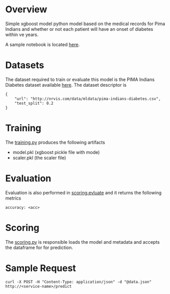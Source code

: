 # Overview
Simple xgboost model python model based on the medical records for Pima Indians and whether or not each patient will have an onset of diabetes within ve years.

A sample notebook is located [here](./DOCKER/notebooks/Explore%20Diabetes.ipynb).

# Datasets
The dataset required to train or evaluate this model is the PIMA Indians Diabetes dataset available [here](http://nrvis.com/data/mldata/pima-indians-diabetes.csv). The dataset descriptor is 

    {
        "url": "http://nrvis.com/data/mldata/pima-indians-diabetes.csv",
        "test_split": 0.2
    }

# Training
The [training.py](DOCKER/model_modules/training.py) produces the following artifacts

- model.pkl     (xgboost pickle file with mode)
- scaler.pkl    (the scaler file)

# Evaluation
Evaluation is also performed in [scoring.evluate](DOCKER/model_modules/scoring.py) and it returns the following metrics

    accuracy: <acc>

# Scoring 
The [scoring.py](DOCKER/model_modules/scoring.R) is responsible loads the model and metadata and accepts the dataframe for
for prediction. 

# Sample Request

    curl -X POST -H "Content-Type: application/json" -d "@data.json" http://<service-name>/predict
